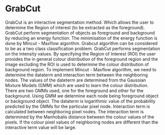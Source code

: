 # GrabCut

GrabCut is an interactive segmentation method. Which allows the user to determine the
Region of interest (to be extracted as the foreground). GrabCut perform segmentation of
objects as foreground and background by reducing an energy function. The minimisation
of the energy function is done by Mincut - Maxflow algorithm. Grabcut algorithm can be
considered to be as a two class classification problem.
GrabCut performs segmentation on the intensity values. By specifying the Region of
Interest (ROI) the user provides the in general colour distribution of the foreground region
and the image excluding the ROI is used to determine the colour distribution of
background region.
To implement Mincut - Maxflow algorithm, we need to determine the dataterm and
interaction term between the neighboring nodes. The values of the dateterm are
determined from the Gaussian Mixture Models (GMM) which are used to learn the colour
distribution. There are two GMMs used, one for the foreground and other for the
background. Using GMM we determine each node being foreground object or background
object. The dataterm is logarithmic value of the probability predicted by the GMMs for the
particular pixel node.
Interaction term is calculated between neighboring pixel nodes. The interaction term is
determined by the Manhobalis distance between the colour values of the pixels. If the
colour pixel values of neighboring nodes are different than the interactive term value will
be large.
